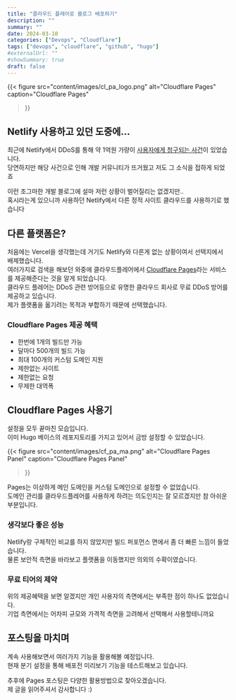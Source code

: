 ```yaml
---
title: "클라우드 플레어로 블로그 배포하기"
description: ""
summary: ""
date: 2024-03-10
categories: ["Devops", "Cloudflare"]
tags: ["devops", "cloudflare", "github", "hugo"]
#externalUrl: ""
#showSummary: true
draft: false
---
```


{{< figure
src="content/images/cl_pa_logo.png"
alt="Cloudflare Pages"
caption="Cloudflare Pages"
>}}

## Netlify 사용하고 있던 도중에...
최근에 Netlify에서 DDoS를 통해 약 1억원 가량이 [사용자에게 청구되는 사건](https://news.hada.io/topic?id=13554)이 있었습니다.  
당연하지만 해당 사건으로 인해 개발 커뮤니티가 뜨거웠고 저도 그 소식을 접하게 되었죠  

이런 조그마한 개발 블로그에 설마 저런 상황이 벌어질리는 없겠지만..  
혹시라는게 있으니까 사용하던 Netlify에서 다른 정적 사이트 클라우드를 사용하기로 했습니다

## 다른 플랫폼은?
처음에는 Vercel을 생각했는데 거기도 Netlify와 다른게 없는 상황이여서 선택지에서 배제했습니다.  
여러가지로 검색을 해보던 와중에 클라우드플레어에서 [Cloudflare Pages](https://developers.cloudflare.com/pages)라는 서비스를 제공해준다는 것을 알게 되었습니다.  
클라우드 플레어는 DDoS 관련 방어등으로 유명한 클라우드 회사로 무료 DDoS 방어를 제공하고 있습니다.  
제가 플랫폼을 옮기려는 목적과 부합하기 때문에 선택했습니다.  

### Cloudflare Pages 제공 혜택
- 한번에 1개의 빌드만 가능
- 달마다 500개의 빌드 가능
- 최대 100개의 커스텀 도메인 지원
- 제한없는 사이트
- 제한없는 요청
- 무제한 대역폭

## Cloudflare Pages 사용기
설정을 모두 끝마친 모습입니다.  
이미 Hugo 베이스의 레포지토리를 가지고 있어서 금방 설정할 수 있었습니다.

{{< figure
src="content/images/cf_pa_ma.png"
alt="Cloudflare Pages Panel"
caption="Cloudflare Pages Panel"
>}}

Pages는 이상하게 메인 도메인을 커스텀 도메인으로 설정할 수 없었습니다.  
도메인 관리를 클라우드플레어를 사용하게 하려는 의도인지는 잘 모르겠지만 참 아쉬운 부분입니다.

### 생각보다 좋은 성능
Netlify랑 구체적인 비교를 하지 않았지만 빌드 퍼포먼스 면에서 좀 더 빠른 느낌이 들었습니다.  
물론 보안적 측면을 바라보고 플랫폼을 이동했지만 의외의 수확이였습니다.

### 무료 티어의 제약
위의 제공혜택을 보면 알겠지만 개인 사용자의 측면에서는 부족한 점이 하나도 없었습니다.  
기업 측면에서는 어차피 규모와 가격적 측면을 고려해서 선택해서 사용할테니까요

## 포스팅을 마치며
계속 사용해보면서 여러가지 기능을 활용해볼 예정입니다.  
현재 분기 설정을 통해 배포전 미리보기 기능을 테스트해보고 있습니다.  

추후에 Pages 포스팅은 다양한 활용방법으로 찾아오겠습니다.  
제 글을 읽어주셔서 감사합니다 :)
